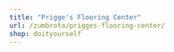 ```yaml
---
title: "Prigge's Flooring Center"
url: /zumbrota/prigges-flooring-center/
shop: doityourself
---
```

